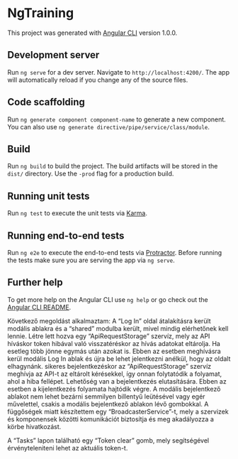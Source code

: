 # NgTraining

This project was generated with [Angular CLI](https://github.com/angular/angular-cli) version 1.0.0.

## Development server

Run `ng serve` for a dev server. Navigate to `http://localhost:4200/`. The app will automatically reload if you change any of the source files.

## Code scaffolding

Run `ng generate component component-name` to generate a new component. You can also use `ng generate directive/pipe/service/class/module`.

## Build

Run `ng build` to build the project. The build artifacts will be stored in the `dist/` directory. Use the `-prod` flag for a production build.

## Running unit tests

Run `ng test` to execute the unit tests via [Karma](https://karma-runner.github.io).

## Running end-to-end tests

Run `ng e2e` to execute the end-to-end tests via [Protractor](http://www.protractortest.org/).
Before running the tests make sure you are serving the app via `ng serve`.

## Further help

To get more help on the Angular CLI use `ng help` or go check out the [Angular CLI README](https://github.com/angular/angular-cli/blob/master/README.md).

Következő megoldást alkalmaztam:
A “Log In” oldal átalakításra került  modális ablakra és a “shared” modulba került, mivel mindig elérhetőnek kell lennie.
Létre lett hozva egy “ApiRequestStorage” szervíz, mely az API híváskor token hibával való visszatéréskor az hívás adatokat eltárolja. Ha esetleg több jönne egymás után azokat is.
Ebben az esetben meghívásra kerül modális Log In ablak és újra be lehet jelentkezni anélkül, hogy az oldalt elhagynánk. sikeres bejelentkezéskor az “ApiRequestStorage” szervíz meghívja az API-t az eltárolt kérésekkel, így onnan folytatódik a folyamat, ahol a hiba fellépet. Lehetőség van a bejelentkezés elutasítására. Ebben az esetben a kijelentkezés folyamata hajtódik végre. A modális bejelentkező ablakot nem lehet bezárni semmilyen billentyű leütésével vagy egér művelettel, csakis a modális bejelentkező ablakon lévő gombokkal.
A függőségek miatt készítettem egy “BroadcasterService”-t, mely a szervizek és komponensek közötti komunikációt biztosítja és meg akadályozza a körbe hivatkozást.

A “Tasks” lapon található egy “Token clear” gomb, mely segítségével érvényteleniteni lehet az aktuális token-t.
